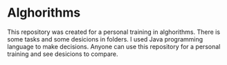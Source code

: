 # Alghorithms 

This repository was created for a personal training in alghorithms. There is some tasks and some desicions in folders. I used Java programming language to make decisions. Anyone can use this repository for a personal training and see desicions to compare.